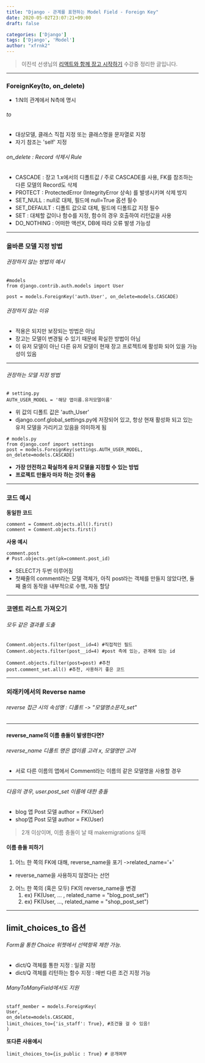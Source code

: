```yaml
---
title: "Django - 관계를 표현하는 Model Field - Foreign Key"
date: 2020-05-02T23:07:21+09:00
draft: false

categories: ['Django']
tags: ['Django', 'Model']
author: "xfrnk2"
---
```

>이진석 선생님의 [리액트와 함께 장고 시작하기](https://educast.com/course/web/ZU53) 수강중 정리한 글입니다.
---

### ForeignKey(**to, on_delete**)
+ 1:N의 관계에서 N측에 명시

###### to
+ 대상모델, 클래스 직접 지정 또는 클래스명을 문자열로 지정
+ 자기 참조는 'self' 지정
###### on_delete : Record 삭제시 Rule
+ CASCADE : 장고 1.x에서의 디폴트값 / 주로 CASCADE를 사용, FK를 참조하는 다른 모델의 Record도 삭제
+ PROTECT : ProtectedError (IntegrityError 상속) 를 발생시키며 삭제 방지 
+ SET_NULL : null로 대체, 필드에 null=True 옵션 필수 
+ SET_DEFAULT : 디폴트 값으로 대체, 필드에 디폴트값 지정 필수 
+ SET : 대체할 값이나 함수를 지정, 함수의 경우 호출하여 리턴값을 사용 
+ DO_NOTHING : 어떠한 액션X, DB에 따라 오류 발생 가능성
---
### 올바른 모델 지정 방법
###### 권장하지 않는 방법의 예시

~~~
#models
from django.contrib.auth.models import User
~~~
~~~ 
post = models.ForeignKey('auth.User', on_delete=models.CASCADE)
~~~

###### 권장하지 않는 이유
+ 적용은 되지만 보장되는 방법은 아님
+ 장고는 모델이 변경될 수 있기 때문에 확실한 방법이 아님
+ 이 유저 모델이 아닌 다른 유저 모델이 현재 장고 프로젝트에 활성화 되어 있을 가능성이 있음
---
###### 권장하는 모델 지정 방법
~~~
# setting.py
AUTH_USER_MODEL = '해당 앱이름.유저모델이름'
~~~
+ 위 값의 디폴트 값은 'auth_User'
+ django.conf.global_settings.py에 저장되어 있고, 항상 현재 활성화 되고 있는 유저 모델을 가리키고 있음을 의미하게 됨
~~~
# models.py
from django.conf import settings
post = models.ForeignKey(settings.AUTH_USER_MODEL, on_delete=models.CASCADE)
~~~

+ **가장 안전하고 확실하게 유저 모델을 지정할 수 있는 방법**
+ **프로젝트 만들자 마자 하는 것이 좋음**

---
### 코드 예시
**동일한 코드**
~~~
comment = Comment.objects.all().first()
comment = Comment.objects.first()
~~~
**사용 예시** 
~~~
comment.post  
# Post.objects.get(pk=comment.post_id)
~~~
+ SELECT가 두번 이루어짐 
+ 첫째줄의 comment라는 모델 객체가, 아직 post라는 객체를 만들지 않았다면, 둘째 줄의 동작을 내부적으로 수행, 자동 할당
---
### 코멘트 리스트 가져오기
###### 모두 같은 결과를 도출
~~~
Comment.objects.filter(post__id=4) #직접적인 필드
Comment.objects.filter(post__id=4) #post 측에 있는, 관계에 있는 id
~~~
~~~
Comment.objects.filter(post=post) #추천
post.comment_set.all() #추천, 사용하기 좋은 코드
~~~
---
### 외래키에서의 Reverse name
###### reverse 접근 시의 속성명 : 디폴트 -> "모델명소문자_set"
---
#### **reverse_name의 이름 충돌이 발생한다면?**
  ###### reverse_name 디폴트 명은 앱이름 고려 x, 모델명만 고려
  + 서로 다른 이름의 앱에서 Comment라는 이름의 같은 모델명을 사용할 경우
  ---
  ###### 다음의 경우, user.post_set 이름에 대한 충돌
  + blog 앱 Post 모델 author = FK(User)
  + shop앱 Post 모델 author = FK(User)
 > 2개 이상이며, 이름 충돌이 날 때 makemigrations 실패
 #### **이름 충돌 피하기**
 1. 어느 한 쪽의 FK에 대해, reverse_name을 포기 ->related_name='+'
 + reverse_name을 사용하지 않겠다는 선언
 2. 어느 한 쪽의 (혹은 모두) FK의 reverse_name을 변경
    1. ex) FK(User, ... , related_name = "blog_post_set")
    2. ex) FK(User, ..., related_name = "shop_post_set")
---
## limit_choices_to 옵션

###### Form을 통한 Choice 위젯에서 선택항목 제한 가능.
+ dict/Q 객체를 통한 지정 : 일괄 지정
+ dict/Q 객체를 리턴하는 함수 지정 : 매번 다른 조건 지정 가능

###### ManyToManyField에서도 지원
~~~
staff_member = models.ForeignKey(
User,
on_delete=models.CASCADE,
limit_choices_to={'is_staff': True}, #조건을 걸 수 있음!
)
~~~

**또다른 사용예시**
~~~
limit_choices_to={is_public : True} # 공개여부
~~~

